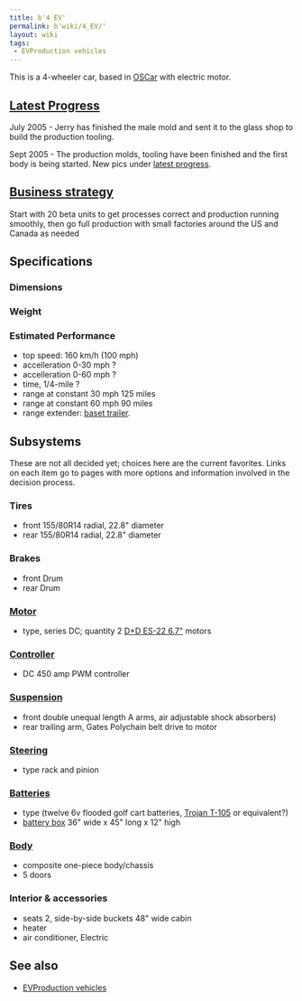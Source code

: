 ```yaml
---
title: b'4 EV'
permalink: b'wiki/4_EV/'
layout: wiki
tags:
 - EVProduction vehicles
---
```


This is a 4-wheeler car, based in [OSCar](/wiki/OSCar "wikilink") with
electric motor.

[Latest Progress](/wiki/Progress_Pics "wikilink")
-------------------------------------------

July 2005 - Jerry has finished the male mold and sent it to the glass
shop to build the production tooling.

Sept 2005 - The production molds, tooling have been finished and the
first body is being started. New pics under [latest
progress](/wiki/Progress_Pics "wikilink").

[Business strategy](/wiki/Business_strategy_for_the_4V_EV "wikilink")
---------------------------------------------------------------

Start with 20 beta units to get processes correct and production running
smoothly, then go full production with small factories around the US and
Canada as needed

Specifications
--------------

### Dimensions

### Weight

### Estimated Performance

-   top speed: 160 km/h (100 mph)
-   accelleration 0-30 mph ?
-   accelleration 0-60 mph ?
-   time, 1/4-mile ?
-   range at constant 30 mph 125 miles
-   range at constant 60 mph 90 miles
-   range extender: [baset trailer](baset_trailer "wikilink").

Subsystems
----------

These are not all decided yet; choices here are the current favorites.
Links on each item go to pages with more options and information
involved in the decision process.

### Tires

-   front 155/80R14 radial, 22.8" diameter
-   rear 155/80R14 radial, 22.8" diameter

### Brakes

-   front Drum
-   rear Drum

### [Motor](/wiki/Motor_and_controller "wikilink")

-   type, series DC; quantity 2 [D+D ES-22
    6.7"](http://www.cloudelectric.com/item.jhtml?PRID=793411) motors

### [Controller](/wiki/Motor_and_controller "wikilink")

-   DC 450 amp PWM controller

### [Suspension](/wiki/FreedomEV_Suspension "wikilink")

-   front double unequal length A arms, air adjustable shock absorbers)
-   rear trailing arm, Gates Polychain belt drive to motor

### [Steering](/wiki/FreedomEV_Steering "wikilink")

-   type rack and pinion

### [Batteries](/wiki/FreedomEV_Batteries "wikilink")

-   type (twelve 6v flooded golf cart batteries, [Trojan
    T-105](http://www.trojan-battery.com/Products/ProductSpec.aspx?Name=T-105)
    or equivalent?)
-   [battery box](battery_box "wikilink") 36" wide x 45" long x 12" high

### [Body](/wiki/FreedomEV_Body "wikilink")

-   composite one-piece body/chassis
-   5 doors

### Interior & accessories

-   seats 2, side-by-side buckets 48" wide cabin
-   heater
-   air conditioner, Electric

See also
--------

-   [EVProduction vehicles](/wiki/EVProduction_vehicles "wikilink")
